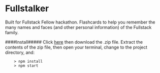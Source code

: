 # Fullstalker
Built for Fullstack Fellow hackathon.
Flashcards to help you remember the many names and faces (and other personal information) of the Fullstack family.

####Install#####
Click [here](https://github.com/StephenGrider/ReactStarter/releases) then download the .zip file.  Extract the contents of the zip file, then open your terminal, change to the project directory, and:

```
	> npm install
	> npm start
```
